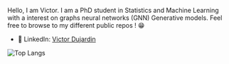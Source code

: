 Hello, I am Victor. I am a PhD student in Statistics and Machine Learning with a interest on graphs neural networks (GNN) Generative models. Feel free to browse to my different public repos ! 😁

- 🔗 LinkedIn: [Victor Dujardin](https://www.linkedin.com/in/victor--dujardin/)

![Top Langs](https://github-readme-stats.vercel.app/api/top-langs/?username=victordujardin&layout=compact&theme=radical)

<!--
**victordujardin/victordujardin** is a ✨ _special_ ✨ repository because its `README.md` (this file) appears on your GitHub profile.

Here are some ideas to get you started:

- 🔭 I’m currently working on ...
- 🌱 I’m currently learning ...
- 👯 I’m looking to collaborate on ...
- 🤔 I’m looking for help with ...
- 💬 Ask me about ...
- 📫 How to reach me: ...
- 😄 Pronouns: ...
- ⚡ Fun fact: ...
  -->
